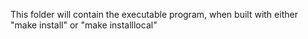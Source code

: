 This folder will contain the executable program, when built with either
"make install" or "make installlocal"
